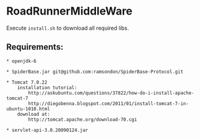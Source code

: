 RoadRunnerMiddleWare
====================

Execute `install.sh` to download all required libs.

Requirements:
-------------
	* openjdk-6

	* SpiderBase.jar git@github.com:ramsondon/SpiderBase-Protocol.git

	* Tomcat 7.0.22 
		installation tutorial:
			http://askubuntu.com/questions/37822/how-do-i-install-apache-tomcat-7
			http://diegobenna.blogspot.com/2011/01/install-tomcat-7-in-ubuntu-1010.html
		download at:
			http://tomcat.apache.org/download-70.cgi

	* servlet-api-3.0.20090124.jar


